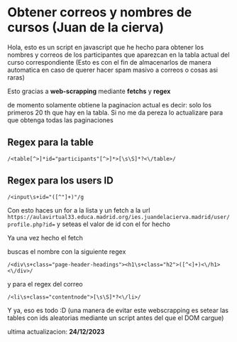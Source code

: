 # Obtener correos y nombres de cursos (Juan de la cierva)

Hola, esto es un script en javascript que he hecho para obtener los nombres y correos de los participantes que aparezcan en la tabla actual del curso correspondiente (Esto es con el fin de almacenarlos de manera automatica en caso de querer hacer spam masivo a correos o cosas asi raras)

Esto gracias a **web-scrapping** mediante **fetchs** y **regex** 

de momento solamente obtiene la paginacion actual es decir: solo los primeros 20 th que hay en la tabla. Si no me da pereza lo actualizare para que obtenga todas las paginaciones


## Regex para la table
```node
/<table[^>]*id="participants"[^>]*>[\s\S]*?<\/table>/
```
## Regex para los users ID
```node
/<input\s+id="([^"]+)"/g
```
Con esto haces un for a la lista y un fetch a la url `https://aulavirtual33.educa.madrid.org/ies.juandelacierva.madrid/user/profile.php?id=`
y seteas el valor de id con el for hecho

Ya una vez hecho el fetch

buscas el nombre con la siguiente regex

```node
/<div\s+class="page-header-headings"><h1\s+class="h2">([^<]+)<\/h1><\/div>/
```

y para el regex del correo

```node
/<li\s+class="contentnode">[\s\S]*?<\/li>/
```

Y ya, eso es todo :D
(una manera de evitar este webscrapping es setear las tables con ids aleatorias mediante un script antes del que el DOM cargue)

ultima actualizacion: **24/12/2023**
